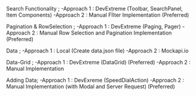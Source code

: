 Search Functionality ; 
    -Approach 1 : DevExtreme (Toolbar, SearchPanel, Item Components)
    -Approach 2 : Manual Fİlter Implementation (Preferred)

Pagination & RowSelection ; 
    -Approach 1 : DevExtreme (Paging, Pager)
    -Approach 2 : Manual Row Selection and Pagination Implementation (Preferred)

Data ; 
    -Approach 1 : Local (Create data.json file)
    -Approach 2 : Mockapi.io

Data-Grid ; 
    -Approach 1 : DevExtreme (DataGrid) (Preferred)
    -Approach 2 : Manual Implementation

Adding Data;
    -Approach 1 : DevExreme (SpeedDialAction)
    -Approach 2 : Manual Implementation (with Modal and Server Request) (Preferred)



